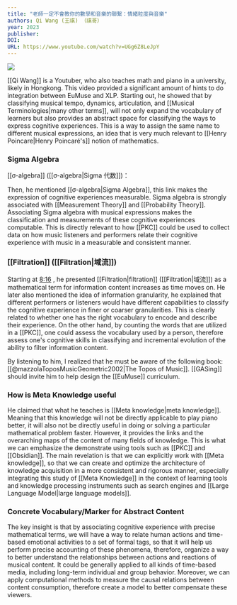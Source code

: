 ```yaml
---
title: "老師一定不會教你的數學和音樂的聯繫：情緒粒度與音樂"
authors: Qi Wang (王祺) （祺哥）
year: 2023
publisher: 
DOI: 
URL: https://www.youtube.com/watch?v=UGg6Z8LeJpY
---
```

![](https://www.youtube.com/watch?v=UGg6Z8LeJpY)

[[Qi Wang]] is a Youtuber, who also teaches math and piano in a university, likely in Hongkong. This video provided a significant amount of hints to do integration between EuMuse and XLP. Starting out, he showed that by classifying musical tempo, dynamics, articulation, and [[Musical Terminologies|many other terms]], will not only expand the vocabulary of learners but also provides an abstract space for classifying the ways to express cognitive experiences. This is a way to assign the same name to different musical expressions, an idea that is very much relevant to [[Henry Poincare|Henry Poincaré's]] notion of mathematics. 


### Sigma Algebra
[[σ-algebra]] ([[σ-algebra|Sigma 代数]])： 


Then, he mentioned [[σ-algebra|Sigma Algebra]], this link makes the expression of cognitive experiences measurable. Sigma algebra is strongly associated with [[Measurement Theory]] and [[Probability Theory]]. Associating Sigma algebra with musical expressions makes the classification and measurements of these cognitive experiences computable. This is directly relevant to how [[PKC]]
could be used to collect data on how music listeners and performers relate their cognitive experience with music in a measurable and consistent manner.

### [[Filtration]] ([[Filtration|域流]])

Starting at [8:16](https://youtu.be/UGg6Z8LeJpY?t=496) , he presented [[Filtration|filtration]] ([[Filtration|域流]]) as a mathematical term for information content increases as time moves on. He later also mentioned the idea of information granularity, he explained that different performers or listeners would have different capabilities to classify the cognitive experience in finer or coarser granularities. This is clearly related to whether one has the right vocabulary to encode and describe their experience. On the other hand, by counting the words that are utilized in a [[PKC]], one could assess the vocabulary used by a person, therefore assess one's cognitive skills in classifying and incremental evolution of the ability to filter information content.

By listening to him, I realized that he must be aware of the following book: [[@mazzolaToposMusicGeometric2002|The Topos of Music]].  [[GASing]] should invite him to help design the [[EuMuse]] curriculum.


### How is Meta Knowledge useful

He claimed that what he teaches is [[Meta knowledge|meta knowledge]]. Meaning that this knowledge will not be directly applicable to play piano better, it will also not be directly useful in doing or solving a particular mathematical problem faster. However, it provides the links and the overarching maps of the content of many fields of knowledge. This is what we can emphasize the demonstrate using tools such as [[PKC]] and [[Obsidian]]. The main revelation is that we can explicitly work with [[Meta knowledge]], so that we can create and optimize the architecture of knowledge acquisition in a more consistent and rigorous manner, especially integrating this study of [[Meta Knowledge]] in the context of learning tools and knowledge processing instruments such as search engines and [[Large Language Model|large language models]].

### Concrete Vocabulary/Marker for Abstract Content
The key insight is that by associating cognitive experience with precise mathematical terms, we will have a way to relate human actions and time-based emotional activities to a set of formal tags, so that it will help us perform precise accounting of these phenomena, therefore, organize a way to better understand the relationships between actions and reactions of musical content. It could be generally applied to all kinds of time-based media, including long-term individual and group behavior. Moreover, we can apply computational methods to measure the causal relations between content consumption, therefore create a model to better compensate these viewers.



